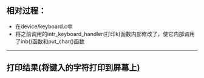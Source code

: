 ## 相对过程：
- 在device/keyboard.c中
- 将之前调用的intr_keyboard_handler(打印k)函数内部修改了，使它内部调用了inb()函数和put_char()函数
----------------------------
## 打印结果(将键入的字符打印到屏幕上)